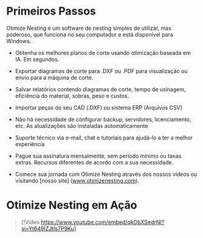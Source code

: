 # Primeiros Passos

Otimize Nesting é um software de nesting simples de utilizar, mas poderoso, que funciona no seu computador e está disponível para Windows.

* Obtenha os melhores planos de corte usando otimização baseada em IA. Em segundos.

* Exportar diagramas de corte para .DXF ou .PDF para visualização ou envio para a máquina de corte.

* Salvar relatórios contendo diagramas de corte, tempo de usinagem, eficiência do material, sobras, peso e custos.

* Importar peças do seu CAD (.DXF) ou sistema ERP (Arquivos CSV)

* Não há necessidade de configurar backup, servidores, licenciamento, etc. As atualizações são instaladas automaticamente

* Suporte técnico via e-mail, chat e tutoriais para ajudá-lo a ter a melhor experiência

* Pague sua assinatura mensalmente, sem período mínimo ou taxas extras. Recursos diferentes de acordo com a sua necessidade.

* Comece sua jornada com Otimize Nesting através dos nossos vídeos ou visitando [nosso site] (www.otimizenesting.com).

# Otimize Nesting em Ação

> [!Video https://www.youtube.com/embed/qkObXSedrNI?si=Yt649IZJtIs7P9Ku]

